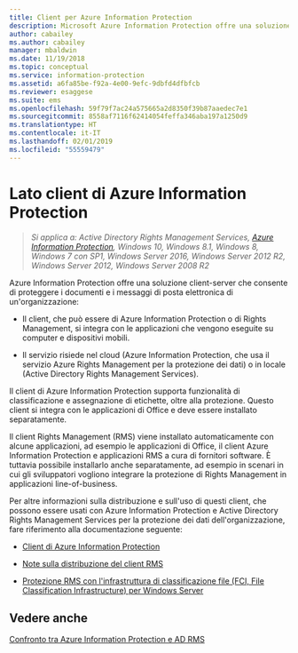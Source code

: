 ```yaml
---
title: Client per Azure Information Protection
description: Microsoft Azure Information Protection offre una soluzione client-server che consente di proteggere i dati di un'organizzazione. Il client (di Azure Information Protection o di Rights Management) si integra con le applicazioni che vengono eseguite su computer e dispositivi mobili.
author: cabailey
ms.author: cabailey
manager: mbaldwin
ms.date: 11/19/2018
ms.topic: conceptual
ms.service: information-protection
ms.assetid: a6fa85be-f92a-4e00-9efc-9dbfd4dfbfcb
ms.reviewer: esaggese
ms.suite: ems
ms.openlocfilehash: 59f79f7ac24a575665a2d8350f39b87aaedec7e1
ms.sourcegitcommit: 8558af7116f62414054feffa346aba197a1250d9
ms.translationtype: HT
ms.contentlocale: it-IT
ms.lasthandoff: 02/01/2019
ms.locfileid: "55559479"
---
```

# <a name="the-client-side-of-azure-information-protection"></a>Lato client di Azure Information Protection

>*Si applica a: Active Directory Rights Management Services, [Azure Information Protection](https://azure.microsoft.com/pricing/details/information-protection), Windows 10, Windows 8.1, Windows 8, Windows 7 con SP1, Windows Server 2016, Windows Server 2012 R2, Windows Server 2012, Windows Server 2008 R2*

Azure Information Protection offre una soluzione client-server che consente di proteggere i documenti e i messaggi di posta elettronica di un'organizzazione:

- Il client, che può essere di Azure Information Protection o di Rights Management, si integra con le applicazioni che vengono eseguite su computer e dispositivi mobili. 

- Il servizio risiede nel cloud (Azure Information Protection, che usa il servizio Azure Rights Management per la protezione dei dati) o in locale (Active Directory Rights Management Services). 

Il client di Azure Information Protection supporta funzionalità di classificazione e assegnazione di etichette, oltre alla protezione. Questo client si integra con le applicazioni di Office e deve essere installato separatamente.

Il client Rights Management (RMS) viene installato automaticamente con alcune applicazioni, ad esempio le applicazioni di Office, il client Azure Information Protection e applicazioni RMS a cura di fornitori software. È tuttavia possibile installarlo anche separatamente, ad esempio in scenari in cui gli sviluppatori vogliono integrare la protezione di Rights Management in applicazioni line-of-business.

Per altre informazioni sulla distribuzione e sull'uso di questi client, che possono essere usati con Azure Information Protection e Active Directory Rights Management Services per la protezione dei dati dell'organizzazione, fare riferimento alla documentazione seguente:

- [Client di Azure Information Protection](AIP-client.md)

- [Note sulla distribuzione del client RMS](client-deployment-notes.md)

- [Protezione RMS con l'infrastruttura di classificazione file (FCI, File Classification Infrastructure) per Windows Server](configure-fci.md)


## <a name="see-also"></a>Vedere anche
[Confronto tra Azure Information Protection e AD RMS](../compare-on-premise.md)
